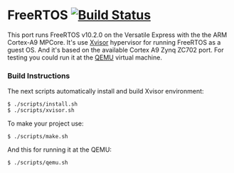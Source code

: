 FreeRTOS [![Build Status](https://travis-ci.org/Victor-Y-Fadeev/vexpress-a9.svg?branch=master)](https://travis-ci.org/Victor-Y-Fadeev/vexpress-a9)
========
This port runs FreeRTOS v10.2.0 on the Versatile Express with the the ARM Cortex-A9 MPCore.
It's use [Xvisor](https://github.com/xvisor/xvisor) hypervisor for running FreeRTOS as a guest OS.
And it's based on the available Cortex A9 Zynq ZC702 port.
For testing you could run it at the [QEMU](https://www.qemu.org/) virtual machine.

### Build Instructions
The next scripts automatically install and build Xvisor environment:
```
$ ./scripts/install.sh
$ ./scripts/xvisor.sh
```

To make your project use:
```
$ ./scripts/make.sh
```

And this for running it at the QEMU:
```
$ ./scripts/qemu.sh
```
